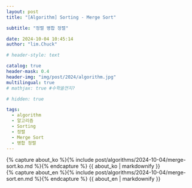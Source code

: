 ```yaml
---
layout: post
title: "[Algorithm] Sorting - Merge Sort"

subtitle: "정렬 병합 정렬"

date: 2024-10-04 10:45:14
author: "lim.Chuck"

# header-style: text

catalog: true
header-mask: 0.4
header-img: "img/post/2024/algorithm.jpg"
multilingual: true
# mathjax: true #수학쓸껀지?

# hidden: true

tags:
  - algorithm
  - 알고리즘
  - Sorting
  - 정렬
  - Merge Sort
  - 병합 정렬
---
```


<div class="ko post-container">
    {% capture about_ko %}{% include post/algorithms/2024-10-04/merge-sort.ko.md %}{% endcapture %}
    {{ about_ko | markdownify }}
</div>
<div class="en post-container">
    {% capture about_en %}{% include post/algorithms/2024-10-04/merge-sort.en.md %}{% endcapture %}
    {{ about_en | markdownify }}
</div>
